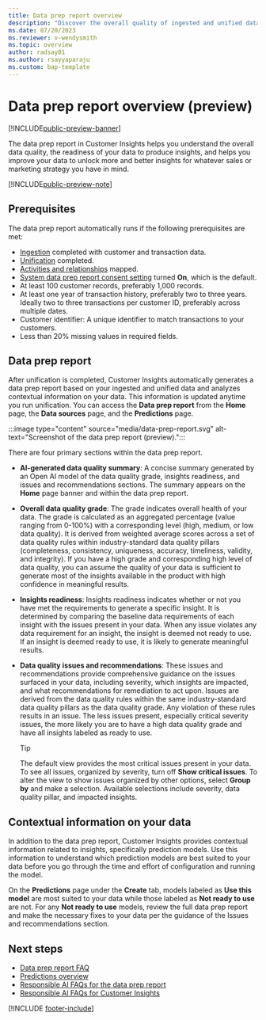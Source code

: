 ```yaml
---
title: Data prep report overview
description: "Discover the overall quality of ingested and unified data and if it can generate predictions."
ms.date: 07/20/2023
ms.reviewer: v-wendysmith
ms.topic: overview
author: radsay01
ms.author: rsayyaparaju 
ms.custom: bap-template
---
```


# Data prep report overview (preview)

[!INCLUDE[public-preview-banner](includes/public-preview-banner.md)]

The data prep report in Customer Insights helps you understand the overall data quality, the readiness of your data to produce insights, and helps you improve your data to unlock more and better insights for whatever sales or marketing strategy you have in mind.

[!INCLUDE[public-preview-note](includes/public-preview-note.md)]

## Prerequisites

The data prep report automatically runs if the following prerequisites are met:

- [Ingestion](data-sources.md) completed with customer and transaction data.
- [Unification](data-unification.md) completed.
- [Activities and relationships](activities.md) mapped.
- [System data prep report consent setting](data-prep-admn.md) turned **On**, which is the default.
- At least 100 customer records, preferably 1,000 records.
- At least one year of transaction history, preferably two to three years. Ideally two to three transactions per customer ID, preferably across multiple dates.
- Customer identifier: A unique identifier to match transactions to your customers.
- Less than 20% missing values in required fields.

## Data prep report

After unification is completed, Customer Insights automatically generates a data prep report based on your ingested and unified data and analyzes contextual information on your data. This information is updated anytime you run unification. You can access the **Data prep report** from the **Home** page, the **Data sources** page, and the **Predictions** page.

:::image type="content" source="media/data-prep-report.svg" alt-text="Screenshot of the data prep report (preview).":::

There are four primary sections within the data prep report.

- **AI-generated data quality summary**: A concise summary generated by an Open AI model of the data quality grade, insights readiness, and issues and recommendations sections. The summary appears on the **Home** page banner and within the data prep report.

- **Overall data quality grade**: The grade indicates overall health of your data. The grade is calculated as an aggregated percentage (value ranging from 0-100%) with a corresponding level (high, medium, or low data quality). It is derived from weighted average scores across a set of data quality rules within industry-standard data quality pillars (completeness, consistency, uniqueness, accuracy, timeliness, validity, and integrity). If you have a high grade and corresponding high level of data quality, you can assume the quality of your data is sufficient to generate most of the insights available in the product with high confidence in meaningful results.

- **Insights readiness**: Insights readiness indicates whether or not you have met the requirements to generate a specific insight. It is determined by comparing the baseline data requirements of each insight with the issues present in your data. When any issue violates any data requirement for an insight, the insight is deemed not ready to use. If an insight is deemed ready to use, it is likely to generate meaningful results.

- **Data quality issues and recommendations**: These issues and recommendations provide comprehensive guidance on the issues surfaced in your data, including severity, which insights are impacted, and what recommendations for remediation to act upon. Issues are derived from the data quality rules within the same industry-standard data quality pillars as the data quality grade. Any violation of these rules results in an issue. The less issues present, especially critical severity issues, the more likely you are to have a high data quality grade and have all insights labeled as ready to use.

  > [!TIP]
  > The default view provides the most critical issues present in your data. To see all issues, organized by severity, turn off **Show critical issues**. To alter the view to show issues organized by other options, select **Group by** and make a selection. Available selections include severity, data quality pillar, and impacted insights.

## Contextual information on your data

In addition to the data prep report, Customer Insights provides contextual information related to insights, specifically prediction models. Use this information to understand which prediction models are best suited to your data before you go through the time and effort of configuration and running the model.

On the **Predictions** page under the **Create** tab, models labeled as **Use this model** are most suited to your data while those labeled as **Not ready to use** are not. For any **Not ready to use** models, review the full data prep report and make the necessary fixes to your data per the guidance of the Issues and recommendations section.

## Next steps

- [Data prep report FAQ](Data-prep-faq.md)
- [Predictions overview](predictions-overview.md)
- [Responsible AI FAQs for the data prep report](faqs-data-prep.md)
- [Responsible AI FAQs for Customer Insights](responsible-ai-overview.md)

[!INCLUDE [footer-include](includes/footer-banner.md)]
